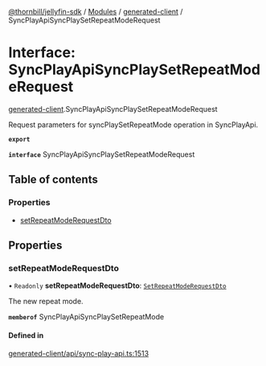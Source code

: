 [@thornbill/jellyfin-sdk](../README.md) / [Modules](../modules.md) / [generated-client](../modules/generated_client.md) / SyncPlayApiSyncPlaySetRepeatModeRequest

# Interface: SyncPlayApiSyncPlaySetRepeatModeRequest

[generated-client](../modules/generated_client.md).SyncPlayApiSyncPlaySetRepeatModeRequest

Request parameters for syncPlaySetRepeatMode operation in SyncPlayApi.

**`export`**

**`interface`** SyncPlayApiSyncPlaySetRepeatModeRequest

## Table of contents

### Properties

- [setRepeatModeRequestDto](generated_client.SyncPlayApiSyncPlaySetRepeatModeRequest.md#setrepeatmoderequestdto)

## Properties

### setRepeatModeRequestDto

• `Readonly` **setRepeatModeRequestDto**: [`SetRepeatModeRequestDto`](generated_client.SetRepeatModeRequestDto.md)

The new repeat mode.

**`memberof`** SyncPlayApiSyncPlaySetRepeatMode

#### Defined in

[generated-client/api/sync-play-api.ts:1513](https://github.com/thornbill/jellyfin-sdk-typescript/blob/c68c853/src/generated-client/api/sync-play-api.ts#L1513)
